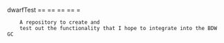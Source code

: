 dwarfTest == == == ==
    =

        A repository to create and
        test out the functionality that I hope to integrate into the BDW GC
